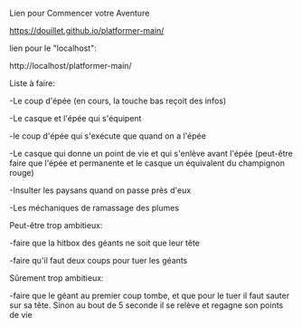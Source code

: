 Lien pour Commencer votre Aventure

https://douillet.github.io/platformer-main/

lien pour le "localhost":

http://localhost/platformer-main/


Liste à faire:

-Le coup d'épée (en cours, la touche bas reçoit des infos)

-Le casque et l'épée qui s'équipent

-le coup d'épée qui s'exécute que quand on a l'épée

-Le casque qui donne un point de vie et qui s'enlève avant l'épée (peut-être faire que l'épée et permanente et le casque un équivalent du champignon rouge)

-Insulter les paysans quand on passe près d'eux

-Les méchaniques de ramassage des plumes


Peut-être trop ambitieux:

-faire que la hitbox des géants ne soit que leur tête

-faire qu'il faut deux coups pour tuer les géants


Sûrement trop ambitieux:

-faire que le géant au premier coup tombe, et que pour le tuer il faut sauter sur sa tête. Sinon au bout de 5 seconde il se relève et regagne son points de vie